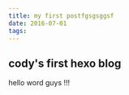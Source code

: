 ```yaml
---
title: my first postfgsgsggsf
date: 2016-07-01
tags:
---
```


## cody's first hexo blog

hello word guys !!!
